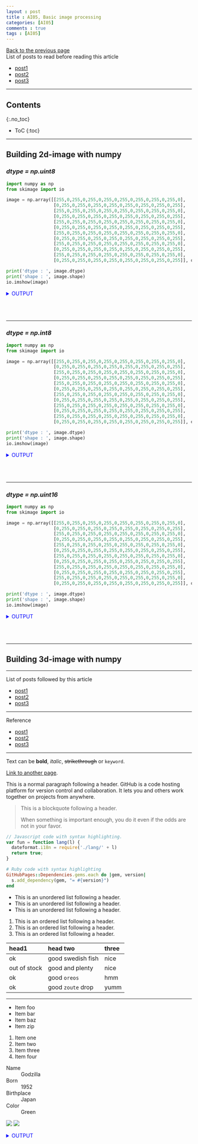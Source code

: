 ```yaml
---
layout : post
title : AI05, Basic image processing
categories: [AI05]
comments : true
tags : [AI05]
---
```

[Back to the previous page](https://userdyk-github.github.io/Study.html) <br>
List of posts to read before reading this article
- <a href='https://userdyk-github.github.io/'>post1</a>
- <a href='https://userdyk-github.github.io/'>post2</a>
- <a href='https://userdyk-github.github.io/'>post3</a>

---

## Contents
{:.no_toc}

* ToC
{:toc}

<hr class="division1">

## **Building 2d-image with numpy**

### ***dtype = np.uint8***

```python
import numpy as np
from skimage import io

image = np.array([[255,0,255,0,255,0,255,0,255,0,255,0,255,0,255,0],
                  [0,255,0,255,0,255,0,255,0,255,0,255,0,255,0,255],
                  [255,0,255,0,255,0,255,0,255,0,255,0,255,0,255,0],
                  [0,255,0,255,0,255,0,255,0,255,0,255,0,255,0,255],
                  [255,0,255,0,255,0,255,0,255,0,255,0,255,0,255,0],
                  [0,255,0,255,0,255,0,255,0,255,0,255,0,255,0,255],
                  [255,0,255,0,255,0,255,0,255,0,255,0,255,0,255,0],
                  [0,255,0,255,0,255,0,255,0,255,0,255,0,255,0,255],
                  [255,0,255,0,255,0,255,0,255,0,255,0,255,0,255,0],
                  [0,255,0,255,0,255,0,255,0,255,0,255,0,255,0,255],
                  [255,0,255,0,255,0,255,0,255,0,255,0,255,0,255,0],
                  [0,255,0,255,0,255,0,255,0,255,0,255,0,255,0,255]], dtype=np.uint8)

print('dtype : ', image.dtype)
print('shape : ', image.shape)
io.imshow(image)
```
<details markdown="1">
<summary class='jb-small' style="color:blue">OUTPUT</summary>
<hr class='division3'>
<p>
  dtype :  uint8<br>
  shape :  (12, 16)<br>
  <matplotlib.image.AxesImage at 0x260c1d7d630>
</p>
![다운로드 (8)](https://user-images.githubusercontent.com/52376448/63788477-86e0bf80-c930-11e9-80ff-3959fe9caf3d.png)
<hr class='division3'>
</details>
<br><br><br>

---

### ***dtype = np.int8***

```python
import numpy as np
from skimage import io

image = np.array([[255,0,255,0,255,0,255,0,255,0,255,0,255,0,255,0],
                  [0,255,0,255,0,255,0,255,0,255,0,255,0,255,0,255],
                  [255,0,255,0,255,0,255,0,255,0,255,0,255,0,255,0],
                  [0,255,0,255,0,255,0,255,0,255,0,255,0,255,0,255],
                  [255,0,255,0,255,0,255,0,255,0,255,0,255,0,255,0],
                  [0,255,0,255,0,255,0,255,0,255,0,255,0,255,0,255],
                  [255,0,255,0,255,0,255,0,255,0,255,0,255,0,255,0],
                  [0,255,0,255,0,255,0,255,0,255,0,255,0,255,0,255],
                  [255,0,255,0,255,0,255,0,255,0,255,0,255,0,255,0],
                  [0,255,0,255,0,255,0,255,0,255,0,255,0,255,0,255],
                  [255,0,255,0,255,0,255,0,255,0,255,0,255,0,255,0],
                  [0,255,0,255,0,255,0,255,0,255,0,255,0,255,0,255]], dtype=np.int8)

print('dtype : ', image.dtype)
print('shape : ', image.shape)
io.imshow(image)
```
<details markdown="1">
<summary class='jb-small' style="color:blue">OUTPUT</summary>
<hr class='division3'>
<p>
  dtype :  int8<br>
  shape :  (12, 16)<br>
  <matplotlib.image.AxesImage at 0x260c1ddf208>
</p>
![다운로드 (9)](https://user-images.githubusercontent.com/52376448/63788479-86e0bf80-c930-11e9-905e-423fad817438.png)
<hr class='division3'>
</details>
<br><br><br>

---

### ***dtype = np.uint16***

```python
import numpy as np
from skimage import io

image = np.array([[255,0,255,0,255,0,255,0,255,0,255,0,255,0,255,0],
                  [0,255,0,255,0,255,0,255,0,255,0,255,0,255,0,255],
                  [255,0,255,0,255,0,255,0,255,0,255,0,255,0,255,0],
                  [0,255,0,255,0,255,0,255,0,255,0,255,0,255,0,255],
                  [255,0,255,0,255,0,255,0,255,0,255,0,255,0,255,0],
                  [0,255,0,255,0,255,0,255,0,255,0,255,0,255,0,255],
                  [255,0,255,0,255,0,255,0,255,0,255,0,255,0,255,0],
                  [0,255,0,255,0,255,0,255,0,255,0,255,0,255,0,255],
                  [255,0,255,0,255,0,255,0,255,0,255,0,255,0,255,0],
                  [0,255,0,255,0,255,0,255,0,255,0,255,0,255,0,255],
                  [255,0,255,0,255,0,255,0,255,0,255,0,255,0,255,0],
                  [0,255,0,255,0,255,0,255,0,255,0,255,0,255,0,255]], dtype=np.uint16)

print('dtype : ', image.dtype)
print('shape : ', image.shape)
io.imshow(image)
```
<details markdown="1">
<summary class='jb-small' style="color:blue">OUTPUT</summary>
<hr class='division3'>
<p>
  dtype :  uint16<br>
  shape :  (12, 16)<br>
  <matplotlib.image.AxesImage at 0x260c1e96208>
</p>
![다운로드 (10)](https://user-images.githubusercontent.com/52376448/63788476-86482900-c930-11e9-8fe8-5c9c48218b9d.png)
<hr class='division3'>
</details>
<br><br><br>



<hr class="division2">

## **Building 3d-image with numpy**

<hr class="division1">

List of posts followed by this article
- [post1](https://userdyk-github.github.io/)
- <a href='https://userdyk-github.github.io/'>post2</a>
- <a href='https://userdyk-github.github.io/'>post3</a>

---

Reference
- [post1](https://userdyk-github.github.io/)
- <a href='https://userdyk-github.github.io/'>post2</a>
- <a href='https://userdyk-github.github.io/'>post3</a>

---

Text can be **bold**, _italic_, ~~strikethrough~~ or `keyword`.

[Link to another page](another-page).

This is a normal paragraph following a header. GitHub is a code hosting platform for version control and collaboration. It lets you and others work together on projects from anywhere.

> This is a blockquote following a header.
>
> When something is important enough, you do it even if the odds are not in your favor.

```js
// Javascript code with syntax highlighting.
var fun = function lang(l) {
  dateformat.i18n = require('./lang/' + l)
  return true;
}
```

```ruby
# Ruby code with syntax highlighting
GitHubPages::Dependencies.gems.each do |gem, version|
  s.add_dependency(gem, "= #{version}")
end
```

*   This is an unordered list following a header.
*   This is an unordered list following a header.
*   This is an unordered list following a header.

1.  This is an ordered list following a header.
2.  This is an ordered list following a header.
3.  This is an ordered list following a header.

| head1        | head two          | three |
|:-------------|:------------------|:------|
| ok           | good swedish fish | nice  |
| out of stock | good and plenty   | nice  |
| ok           | good `oreos`      | hmm   |
| ok           | good `zoute` drop | yumm  |

* * *

*   Item foo
*   Item bar
*   Item baz
*   Item zip


1.  Item one
1.  Item two
1.  Item three
1.  Item four

<dl>
<dt>Name</dt>
<dd>Godzilla</dd>
<dt>Born</dt>
<dd>1952</dd>
<dt>Birthplace</dt>
<dd>Japan</dd>
<dt>Color</dt>
<dd>Green</dd>
</dl>


![](https://assets-cdn.github.com/images/icons/emoji/octocat.png)
![](https://guides.github.com/activities/hello-world/branching.png)

<details markdown="1">
<summary class='jb-small' style="color:blue">OUTPUT</summary>
<hr class='division3'>
<hr class='division3'>
</details>

